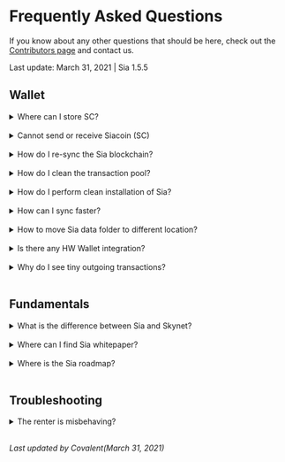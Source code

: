 # Frequently Asked Questions
If you know about any other questions that should be here, check out the [Contributors page](/pages/help/contributors/en.html) and contact us.

Last update: March 31, 2021 | Sia 1.5.5

## Wallet
<!-- storing sc -->
<details>
<summary>
Where can I store SC?
</summary>
We have a dedicated guide for that <a href="">here</a>.
</details>
<br>

<!-- issues sending and recieving -->
<details>
<summary>
    Cannot send or receive Siacoin (SC)
</summary>
Since there is no centralized server you can ask for current balance in the decentralized network like Sia, each user has their own copy of the blockchain that he must sync with and verify. This means your wallet can show and work only with results based on the data you already have and synced.

<b>If you cannot see incoming transaction</b> but it is visible in blockchain explorer like <a href="https://siastats.info">siastats</a>, it means the transaction is already yours, you are just not synced to the Sia blockchain. You are synced to wrong blockchain, which is common issue for returning users who missed the 2018 fork and launched version older than 1.3.7 before checking for update. That got you to a situation where you synced past the point of automatic resolution and are trying to sync blocks from incompatible blockchain, which new versions of Sia won’t accept. You will see correct balance once you re-sync to Sia blockchain. See <a href="">instructions</a> how to re-sync.

<b>If you sent transaction but it never arrived in the other wallet</b>, you also most likely cannot see it in the blockchain explorer like <a href="https://siastats.info">siastats</a>. If this is the case, you didn’t send Siacoin (SC). You are synced to wrong blockchain for same reason as explained above. Instead of SC you sent the coins on the legacy blockchain and that’s why other Sia users and exchanges cannot detect it. This transaction never happened on Sia network which means that once you re-sync, you will still find the coins in your wallet. You can follow these <a href="">instructions</a> to re-sync.

<b>If you cannot send a transaction</b> and it shows nothing after clicking the “Send” button, you are maybe trying to send full balance. Try it again but send 0.5 SC less. This is needed since the wallet is not counting transaction fees in the transaction. The fees are paid from the remaining SC inn your wallet so it is good idea to always leave some tiny amount (1 SC or less) instead of sending it all. If this doesn’t help, try <a href="">cleaning up your transaction pool</a>.

<blockquote>
You might want to know that Sia Foundation is going to work on Utreexo this year (2021), a feature that will dramatically reduce blockchain requirements, so you will be able to sync nearly instantly and without gigabytes of data. This will open way towards easy to use lite wallets and apps accessing Sia directly from a node running on any of your devices.
</blockquote>
</details>
<br>

<!-- resync -->
<details>
<summary>
How do I re-sync the Sia blockchain?
</summary>
If you find yourself on wrong blockchain (most commonly you notice because of wrong balance or any issue with sending/receiving coins), all you need to do is:

<blockquote>
Windows: %UserProfile%\AppData\Roaming\Sia-UI\sia\<br>
Linux: ~/.config/Sia-UI/sia/<br>
Mac: ~/Library/Application Support/Sia-UI/sia/<br>
</blockquote>

1. Open Sia Data Folder (either manually using location above or from the `About` section accessed by `i` button).
2. Make sure Sia is not running and then delete `consensus` and `transactionpool`.
3. Re-launch Sia and wait until you are 100% synced before trying to send anything. This is especially important if you have any recent missing transactions. They are at the end of blockchain and you won’t see them until nearly 100% synced.
</details>
<br>

<!-- clear the tpool -->
<details>
<summary>
How do I clean the transaction pool?
</summary>

<blockquote>
Windows: %UserProfile%\AppData\Roaming\Sia-UI\sia<br>
Linux: ~/.config/Sia-UI/sia/<br>
Mac: ~/Library/Application Support/Sia-UI/sia/<br>
</blockquote>

1. Open Sia Data Folder (either manually using location above or from the `About` section accessed by `i` button.
2. Make sure Sia is not running and then delete `transactionpool` folder.
3. Re-launch Sia and give it some time to rebuild it. It can take few minutes or a bit longer depending on if you whave SSD or HDD.
</details>
<br>

<!-- clean install -->
<details>
<summary>
How do I perform clean installation of Sia?
</summary>
<blockquote>
Windows: %UserProfile%\AppData\Roaming\Sia-UI\sia<br>
Linux: ~/.config/Sia-UI/sia/<br>
Mac: ~/Library/Application Support/Sia-UI/sia/<br>
</blockquote>

1. Open Sia Data Folder (either manually using location above or from the About section accessed by i button.
2. Make sure Sia is not running and then rename entire the sia folder to sia_backup for example.
3. Make sure you are running latest version. If not, update.
4. Re-launch Sia and wait until you are 100% synced before trying anything.
5. Load wallet from a seed (or create new wallet, depending on what you want). Once you are done, remember that in order to unlock the wallet you need to enter your seed again.
6. Give it some time. On some computers it can sometimes take up to an hour to display correct balance.

<blockquote>
Your 29-word seed is the default password and you need to enter it into password field after each recovery. You can change your password then but remember, the custom password is always just local one – protecting the wallet data in this specific computer.
<br>
If you lose your seed, your only chance to get it again is if you still have the wallet data and used a custom password. If you know it, you can unlock the wallet and let it display your seed again. However, it’s better to be careful and remember that seed is the only thing you will ever need for recovery.
</blockquote>
</details>
<br>

<!-- speed up syncing -->
<details>
<summary>
How can I sync faster?
</summary>
This is not recommended, since you rely on third party’s consensus, but if you don’t have SSD, you would wait up to a week just to get through the initial sync (further syncing will be fast) because you have several years of transactions to catch up.
<br>
In such case you can follow <a href="https://siastats.info/consensus">these instructions</a> to bootstrap consensus.
</details>
<br>

<!-- change sia data dir -->
<details>
<summary>
How to move Sia data folder to different location?
</summary>
<blockquote>
Windows: %UserProfile%\AppData\Roaming\Sia-UI\sia
Linux: ~/.config/Sia-UI/sia/
Mac: ~/Library/Application Support/Sia-UI/sia/
</blockquote>

This is useful when you need to move from HDD to SSD in order to make syncing faster.
<br>
1. Go to the folder above and copy entire `sia/` folder to a new location on your SSD
2. Launch Sia-UI, go to the settings and change the Sia Data folder location to the new one.
3. App will restart and if you did everything correctly, it will display the same stuff as before, but using new location. After that you can safely remove the original folder (only the `sia/` that you moved, do not delete anything else higher in the hierarchy) to save up some space.

<blockquote>
If it doesn’t work, check the location and make sure it is correct.
</blockquote>
</details>
<br>

<!-- hardware wallet integration -->
<details>
<summary>
Is there any HW Wallet integration?
</summary>
Yes, there is official one using `Ledger Nano S`, but we do not recommend to use it since it is for advanced users only.
<br>
Instead, we recommend you to check out the <a href="https://wallet.siacentral.com">Sia Central Lite wallet</a>. Works with any browser and allows you to use your `Ledger Nano S`. We see it as currently best possible experience for anyone looking to hold SC.

<blockquote>
If you want to do more, rent or host, you will need to run full node and download Sia-UI.
</blockquote>

Unfortunately, there is no support that developers could use to integrate it with other options as newer Ledger, Trezor and other HW Wallets.
</details>
<br>

<!-- tiny outgoing txn -->
<details>
<summary>
Why do I see tiny outgoing transactions?
</summary>
These are around 0.1 SC and usually appear when you had many incoming transactions, which is common when renting, hosting or mining. Sia-UI automatically consolidates these in order to make future transactions more efficient. It makes sense, using one output is much more efficient than using hundreds. There is nothing to be concerned about and no way to avoid it.
</details>
<br>

## Fundamentals
<!-- sia v skynet -->
<details>
<summary>
What is the difference between Sia and Skynet?
</summary>
Sia and Skynet are part of the same software, but with different goals.
<br>
<br>
You can see <b>Sia</b> as a `decentralized cloud storage layer`. Its complex solution that allows us to access data storage without any need for trust. It gives control back to user and individuals.
<br>
<br>
<b>Skynet</b> is different. It is a `censorship-resistant publishing platform`. It is like decentralized internet that fully utilizes everything that Sia makes possible and uses it as its storage layer. Since it is using the same tools, the data are stored on the same hosts, but in a different way that allows content pinning, easy sharing, even entire app/site hosting without need for server. And it also allows access to SkyDB, decentralized mutable database. Anything uploaded has own Skylink that you can share.
</details>
<br>

<!-- sia whitepaper -->
<details>
<summary>
Where can I find Sia whitepaper?
</summary>
You can find it right <a href="https://sia.tech/sia.pdf">here</a>. However, keep in mind that Sia did a lot of progress since invention and if you want to better understand how it works, check out our up to date guides like <a href="">Introduction to Sia</a>.
</details>
<br>

<!-- where is the roadmap -->
<details>
<summary>
Where is the Sia roadmap?
</summary>
After the establishment of Sia Foundation in January 2021, the place to go to view, discuss and propose new and planned features is the <a href="https://forum.sia.tech">Sia Forum</a>.
<br>
<br>
If you are interested in what’s planned for Skynet. Best places to watch are <a href="https://discord.com/invite/sia">Sia discord</a>, <a href="https://siasky.net>siasky</a> and of course our <a href="https://skynetwiki.tech>SkynetWiki</a>. We are going to work hard to always bring you the latest news and apps from Skynet.
</details>
<br>

## Troubleshooting
<!-- misbehaving renter -->
<details>
<summary>
The renter is misbehaving?
</summary>
If not maintained, the renter module can be quite a pain to deal with, and the most common issue is the allowance running out. So, when you create a renter node, you set an “allowance” that basically says, “renter, you can do whatever you want besides go over this allotted amount of money(in SC). Small issue with that though, the user generally doesn’t know the best number to put in here. Put the allowance too high, the renter node will frivolously spend and waste money on big contracts. Too low? The node will run out of funds and lock up. A good ballpark can to put in 3x the monthly price that is listed on <a href="https://siastats.info">Siastats</a>, but even that is a estimate and can become inaccurate within weeks due to the “marketplace” nature of Sia. So what are the side-effects of a mismanaged allowance?
<br><br>

<li>Downloads will cease to work properly
<li>Contract count will drop
<li>As it dwindles, siad will struggle with host churn as it trys to form contracts with cheaper and cheaper hosts.
<br><br>
Okay, so how do you diagnose this issue?

<blockquote>
I’m going to be using Sia-UI to show this example, but it’s applicable to the cli interface btw.
</blockquote>

So go to the “terminal” button:<br><br>
<img src="/static/assets/FAQ/image-1.png">

Then type in `siac renter -v`. You’ll get something that looks like this at the top of the long output:<br><br>
<img src="/static/assets/FAQ/image-1.png">

<br>
So let me break down the 3 main catigories:
<br><br>
<li>Spent funds
<li>Unspent funds-Allocated
<li>Unspent funds-Unallocated


<h3>Spent funds</h3>
Spent funds are funds that have already been signed off in the payment channel with the host(see <a href="">renting</a>). These are funds that have been spent and the host now effectively has, assuming they can provide a storage proof in the proof window.

<h3>Unspent funds-Allocated</h3>
These funds are funds that have been locked into a contract and have been not been spent yet. These are put here because you needs funds to use on the fly when adding more storage or paying for download bandwidth. But if these aren’t ever spent, they will get returned at the end of the contract period.

<h3>Unspent funds-Unallocated</h3>
This is where the issues mostly arise. If this section goes unfunded, new contracts cannot be formed and heavily used contracts cannot be refilled. This causes a myriad of issues with the renter so make sure to keep the unallocated category topped off by routinely checking it and upping the allowance as need be.

One more thing to keep in mind is that it may say that you have “700 H” or whatever, but H means hasting which is actually 1e-24 SC. To learn more about how the token works and the different denominations, look <a href="">here</a>.
</details>&nbsp;

*Last updated by Covalent(March 31, 2021)*
